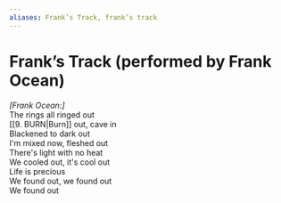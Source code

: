 ```yaml
---
aliases: Frank’s Track, frank’s track
---
```


# Frank’s Track (performed by Frank Ocean)

_[Frank Ocean:]_  
The rings all ringed out  
[[9. BURN|Burn]] out, cave in  
Blackened to dark out  
I'm mixed now, fleshed out  
There's light with no heat  
We cooled out, it's cool out  
Life is precious  
We found out, we found out  
We found out

